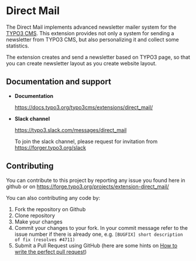 # Direct Mail

The Direct Mail implements advanced newsletter mailer system for the [TYPO3 CMS](http://typo3.org). This extension provides not only a system for sending a newsletter from TYPO3 CMS, but also personalizing it and collect some statistics.

The extension creates and send a newsletter based on TYPO3 page, so that you can create newsletter layout as you create website layout.

## Documentation and support

-  **Documentation**

   https://docs.typo3.org/typo3cms/extensions/direct_mail/


-  **Slack channel**

   https://typo3.slack.com/messages/direct_mail
   
   To join the slack channel, please request for invitation from https://forger.typo3.org/slack

## Contributing

You can contribute to this project by reporting any issue you found here in github or on https://forge.typo3.org/projects/extension-direct_mail/

You can also contributing any code by:

1. Fork the repository on Github
2. Clone repository
3. Make your changes
4. Commit your changes to your fork. In your commit message refer to the issue number if there is already one, e.g. `[BUGFIX] short description of fix (resolves #4711)`
5. Submit a Pull Request using GitHub (here are some hints on [How to write the perfect pull request](https://github.com/blog/1943-how-to-write-the-perfect-pull-request))